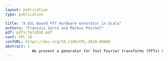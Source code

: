 ```yaml
---
layout: publication
type: publication

title: "A DSL-Based FFT Hardware Generator in Scala"
authors: "François Serre and Markus Püschel"
pdf: pdfs/fpl2018.pdf
conf: FPL'18
confURL: https://doi.org/10.1109/FPL.2018.00060
abstract: |
            We present a generator for fast Fourier transforms (FFTs) on hardware. The input of the generator is a high-level description of an FFT algorithm; the output is a token-based, synchronized design in the form of RTL-Verilog. Building on prior work, the generator uses several layers of domain-specific languages (DSLs) to represent and optimize at different levels of abstraction to produce a RAM-and area-efficient hardware implementation. Two of these layers and DSLs are novel. The first one allows the use and domain-specific optimization of state-of-the-art streaming permutations. The second DSL enables the automatic pipelining of a streaming hardware dataflow and the synchronization of its data-independent control signals. The generator including the DSLs are implemented in Scala, leveraging its type system, and uses concepts from lightweight modular staging (LMS) to handle the constraints of streaming hardware. Particularly, these concepts offer genericity over hardware number representation, including seamlessly switching between fixed-point arithmetic and FloPoCo generated IEEE floating-point operators, while ensuring type-safety. We show benchmarks of generated FFTs that outperform prior FFT generators.
---
```

